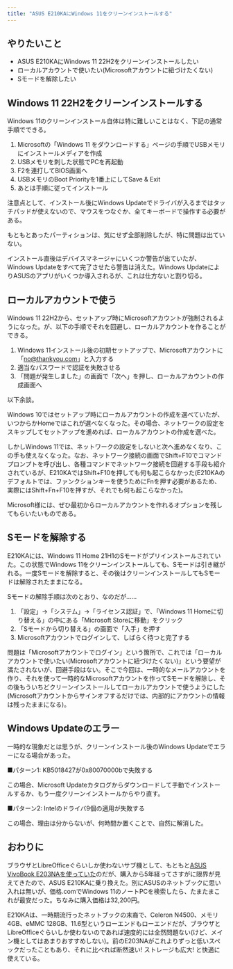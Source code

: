 ```yaml
---
title: "ASUS E210KAにWindows 11をクリーンインストールする"
---
```


## やりたいこと

- ASUS E210KAにWindows 11 22H2をクリーンインストールしたい
- ローカルアカウントで使いたい(Microsoftアカウントに紐づけたくない)
- Sモードを解除したい

## Windows 11 22H2をクリーンインストールする

Windows 11のクリーンインストール自体は特に難しいことはなく、下記の通常手順でできる。

1. Microsoftの「Windows 11 をダウンロードする」ページの手順でUSBメモリにインストールメディアを作成
2. USBメモリを刺した状態でPCを再起動
3. F2を連打してBIOS画面へ
4. USBメモリのBoot Priorityを1番上にしてSave & Exit
5. あとは手順に従ってインストール

注意点として、インストール後にWindows Updateでドライバが入るまではタッチパッドが使えないので、マウスをつなぐか、全てキーボードで操作する必要がある。

もともとあったパーティションは、気にせず全部削除したが、特に問題は出ていない。

インストール直後はデバイスマネージャにいくつか警告が出ていたが、Windows Updateをすべて完了させたら警告は消えた。Windows UpdateによりASUSのアプリがいくつか導入されるが、これは仕方ないと割り切る。

## ローカルアカウントで使う

Windows 11 22H2から、セットアップ時にMicrosoftアカウントが強制されるようになった。が、以下の手順でそれを回避し、ローカルアカウントを作ることができる。

1. Windows 11インストール後の初期セットアップで、Microsoftアカウントに「no@thankyou.com」と入力する
2. 適当なパスワードで認証を失敗させる
3. 「問題が発生しました」の画面で「次へ」を押し、ローカルアカウントの作成画面へ

以下余談。

Windows 10ではセットアップ時にローカルアカウントの作成を選べていたが、いつからかHomeではこれが選べなくなった。その場合、ネットワークの設定をスキップしてセットアップを進めれば、ローカルアカウントの作成を選べた。

しかしWindows 11では、ネットワークの設定をしないと次へ進めなくなり、この手も使えなくなった。なお、ネットワーク接続の画面でShift+F10でコマンドプロンプトを呼び出し、各種コマンドでネットワーク接続を回避する手段も紹介されているが、E210KAではShift+F10を押しても何も起こらなかった(E210KAのデフォルトでは、ファンクションキーを使うためにFnを押す必要があるため、実際にはShift+Fn+F10を押すが、それでも何も起こらなかった)。

Microsoft様には、ぜひ最初からローカルアカウントを作れるオプションを残してもらいたいものである。

## Sモードを解除する

E210KAには、Windows 11 Home 21H1のSモードがプリインストールされていた。この状態でWindows 11をクリーンインストールしても、Sモードは引き継がれる。一度Sモードを解除すると、その後はクリーンインストールしてもSモードは解除されたままになる。

Sモードの解除手順は次のとおり、なのだが……

1. 「設定」→「システム」→「ライセンス認証」で、「Windows 11 Homeに切り替える」の中にある「Microsoft Storeに移動」をクリック
2. 「Sモードから切り替える」の画面で「入手」を押す
3. Microsoftアカウントでログインして、しばらく待つと完了する

問題は「Microsoftアカウントでログイン」という箇所で、これでは「ローカルアカウントで使いたい(Microsoftアカウントに紐づけたくない)」という要望が満たされないが、回避手段はない。そこで今回は、一時的なメールアカウントを作り、それを使って一時的なMicrosoftアカウントを作ってSモードを解除し、その後もういちどクリーンインストールしてローカルアカウントで使うようにした(Microsoftアカウントからサインオフするだけでは、内部的にアカウントの情報は残ったままになる)。

## Windows Updateのエラー

一時的な現象だとは思うが、クリーンインストール後のWindows Updateでエラーになる場合があった。

■パターン1: KB5018427が0x80070000bで失敗する

この場合、Microsoft Updateカタログからダウンロードして手動でインストールするか、もう一度クリーンインストールからやり直す。

■パターン2: Intelのドライバ9個の適用が失敗する

この場合、理由は分からないが、何時間か置くことで、自然に解消した。

## おわりに

ブラウザとLibreOfficeぐらいしか使わないサブ機として、もともと[ASUS VivoBook E203NAを使っていた](20171117.html)のだが、購入から5年経ってさすがに限界が見えてきたので、ASUS E210KAに乗り換えた。別にASUSのネットブックに思い入れは無いが、価格.comでWindows 11のノートPCを検索したら、たまたまこれが最安だった。ちなみに購入価格は32,200円。

E210KAは、一時期流行ったネットブックの末裔で、Celeron N4500、メモリ4GB、eMMC 128GB、11.6型というローエンドもローエンドだが、ブラウザとLibreOfficeぐらいしか使わないのであれば速度的には全然問題ない(けど、メイン機としてはあまりおすすめしない)。前のE203NAがこれよりずっと低いスペックだったこともあり、それに比べれば断然速い! ストレージも広大! と快適に使えている。

